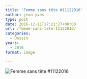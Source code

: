 ```yaml
---
title: 'Femme sans tête #11122016'
author: jean-yves
type: post
date: 2016-12-11T17:21:27+00:00
url: /femme-sans-tete-11122016/
categories:
  - Dessin
years:
  - 2016
format: image

---
```

![Femme sans tête #11122016](./Femme_sans_tete.jpg)